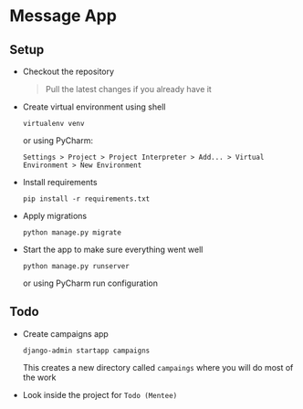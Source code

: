 # Message App

## Setup

- Checkout the repository
    > Pull the latest changes if you already have it

- Create virtual environment using shell

    `virtualenv venv`

    or using PyCharm:
    
    `Settings > Project > Project Interpreter > Add... > Virtual Environment > New Environment`

- Install requirements

    `pip install -r requirements.txt`

- Apply migrations

    `python manage.py migrate`

- Start the app to make sure everything went well

    `python manage.py runserver`

    or using PyCharm run configuration

## Todo

- Create campaigns app

    `django-admin startapp campaigns`

    This creates a new directory called `campaings` where you will do most of the work

- Look inside the project for `Todo (Mentee)`
